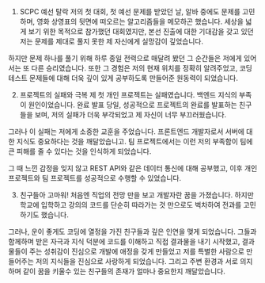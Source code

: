 1. SCPC 예선 탈락
저의 첫 대회, 첫 예선 문제를 받았던 날, 알바 중에도 문제를 고민하며, 영화 상영표의 뒷면에 떠오르는 알고리즘들을 메모하곤 했습니다. 세상을 넓게 보기 위한 목적으로 참가했던 대회였지만, 본선 진출에 대한 기대감을 갖고 있던 저는 문제를 제대로 풀지 못한 제 자신에게 실망감이 깊었습니다. 

하지만 문제 하나를 풀기 위해 하루 종일 전력으로 매달려 봤던 그 순간들은 저에게 있어서는 또 다른 승리였습니다. 또한 그 경험은 저의 현재 위치를 정확히 알려주었고, 코딩 테스트 문제들에 대해 더욱 깊이 있게 공부하도록 만들어준 원동력이 되었습니다.

2. 프로젝트의 실패와 극복
제 첫 개인 프로젝트는 실패였습니다. 백엔드 지식의 부족이 원인이었습니다. 완료 발표 당일, 성공적으로 프로젝트의 완료를 발표하는 친구들을 보며, 저의 실패가 더욱 부각되었고 제 자신이 너무 부끄러웠습니다.

그러나 이 실패는 저에게 소중한 교훈을 주었습니다. 프론트엔드 개발자로서 서버에 대한 지식도 중요하다는 것을 깨달았습니고. 팀 프로젝트에서는 이런 저의 부족함이 팀에 큰 피해를 줄 수 있다는 것을 인식하게 되었습니다.

그 때 느낀 감정을 잊지 않고 REST API와 같은 데이터 통신에 대해 공부했고, 이후 개인 프로젝트와 팀 프로젝트를 성공적으로 수행할 수 있었습니다.

3. 친구들아 고마워!
처음엔 직업의 전망 만을 보고 개발자란 꿈을 가졌습니다. 하지만 학교에 입학하고 강의의 코드를 단순히 따라가는 것 만으로도 벅차하여 전과를 고민하기도 했습니다.

그러나, 운이 좋게도 코딩에 열정을 가진 친구들과 깊은 인연을 맺게 되었습니다. 그들과 함께하며 받은 자극과 지식 덕분에 코드를 이해하고 직접 결과물을 내기 시작했고, 결과물들이 주는 성취감이 진심으로 개발에 애정을 갖게 만들었고 저를 특별한 사람으로 만들어주는 저의 지식들을 진심으로 사랑하게 되었습니다. 그리고 주변 환경과 서로 의지하며 같이 꿈을 키울수 있는 친구들의 존재가 얼마나 중요한지 깨달았습니다.